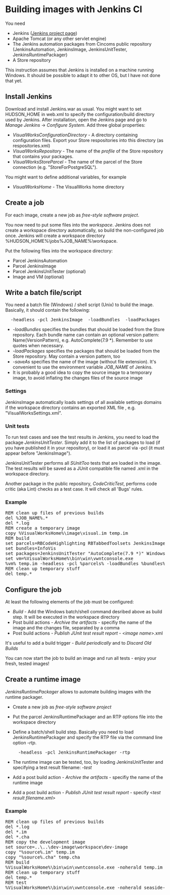 # Building images with Jenkins CI

You need

*   Jenkins ([Jenkins project page](http://www.jenkins-ci.org))
*   Apache Tomcat (or any other servlet engine)
*   The Jenkins automation packages from Cincoms public repository (JenkinsAutomation, JenkinsImage, JenkinsUnitTester, JenkinsRuntimePackager)
*   A Store repository

This instruction assumes that Jenkins is installed on a machine running Windows. It should be possible to adapt it to other OS, but I have not done that yet.

## Install Jenkins

Download and install Jenkins.war as usual. You might want to set HUDSON_HOME in web.xml to specify the configuration/build directory used by Jenkins. After installation, open the Jenkins page and go to _Manage Jenkins_ -> _Configure System_. Add three global properties:

*   _VisualWorksConfigurationDirectory_ - A directory containing configuration files. Export your Store respositories into this directory (as respositories.xml)
*   _VisualWorksRepository_ - The name of the _profile_ of the Store repository that contains your packages.
*   _VisualWorksStoreParcel_ - The name of the parcel of the Store connection (e.g. "StoreForPostgreSQL").

You might want to define additional variables, for example

*   _VisualWorksHome_ - The VisualWorks home directory

## Create a job

For each image, create a new job as _free-style software project_.

You now need to put some files into the _workspace_. Jenkins does not create a workspace directory automatically, so build the non-configured job once. Jenkins will create a workspace directory %HUDSON_HOME%\jobs\%JOB_NAME%\workspace.

Put the following files into the workspace directory:

*   Parcel JenkinsAutomation
*   Parcel JenkinsImage
*   Parcel JenkinsUnitTester (optional)
*   Image and VM (optional)

## Write a batch file/script

You need a batch file (Windows) / shell script (Unix) to build the image. Basically, it should contain the following:

<pre><virtualMachine> <image> -headless -pcl JenkinsImage <other parcels> -loadBundles <some bundles> -loadPackages <some packages> -saveAs <imageName>
</pre>

*   _-loadBundles_ specifies the bundles that should be loaded from the Store repository. Each bundle name can contain an optional version pattern: Name(VersionPattern), e.g. AutoComplete(7.9 *). Remember to use quotes when necessary.
*   _-loadPackages_ specifies the packages that should be loaded from the Store repository. May contain a version pattern, too
*   _-saveAs_ specifies the name of the image (without file extension). It's convenient to use the environment variable _JOB_NAME_ of Jenkins.
*   It is probably a good idea to copy the source image to a temporary image, to avoid inflating the changes files of the source image

### Settings

JenkinsImage automatically loads settings of all available settings domains if the workspace directory contains an exported XML file , e.g. "VisualWorksSettings.xml".

### Unit tests

To run test cases and see the test results in Jenkins, you need to load the package _JenkinsUnitTester_. Simply add it to the list of packages to load (if you have published it in your repository), or load it as parcel via -pcl (it must appear before "JenkinsImage").

JenkinsUnitTester performs all _SUnitToo_ tests that are loaded in the image. The test results will be saved as a JUnit compatible file named <image name>.xml in the workspace directory.

Another package in the public repository, _CodeCriticTest_, performs code critic (aka Lint) checks as a test case. It will check all 'Bugs' rules.

### Example

<pre><span class="codecomment">REM clean up files of previous builds</span>
del %JOB_NAME%.*
del *.log
<span class="codecomment">REM create a temporary image</span>
copy %VisualWorksHome%\image\visual.im temp.im
<span class="codecomment">REM build</span>
set parcels=RBCodeHighlighting RBTabbedToolsets JenkinsImage
set bundles=InfoVis 
set packages=JenkinsUnitTester "AutoComplete(7.9 *)" Windows7LookPolicy((7.9).*) Windows7LookPolicyAutoSelect
set vm=%VisualWorksHome%\bin\win\vwntconsole.exe
%vm% temp.im -headless -pcl %parcels% -loadBundles %bundles% -loadPackages %packages% -saveAs %JOB_NAME%
<span class="codecomment">REM clean up temporary stuff</span>
del temp.*
</pre>

## Configure the job

At least the following elements of the job must be configured:

*   _Build_ - Add the Windows batch/shell command desribed above as build step. It will be executed in the workspace directory
*   Post build actions - _Archive the artifacts_ - specifiy the name of the image and the changes file, separated by a comma
*   Post build actions - _Publish JUnit test result report_ - <_image name_>.xml

It's useful to add a build trigger - _Build periodically_ and to _Discard Old Builds_

You can now start the job to build an image and run all tests - enjoy your fresh, tested images!

## Create a runtime image

_JenkinsRuntimePackager_ allows to automate building images with the runtime packager.

*   Create a new job as _free-style software project_
*   Put the parcel JenkinsRuntimePackager and an RTP options file into the workspace directory
*   Define a batch/shell build step. Basically you need to load JenkinsRuntimePackager and specify the RTP file via the command line option _-rtp_.

    <pre><virtualMachine> <image> -headless -pcl JenkinsRuntimePackager -rtp <RTP options file>
    </pre>

*   The runtime image can be tested, too, by loading JenkinsUnitTester and specifying a test result filename: _-test_ <result filename>
*   Add a post build action - _Archive the artifacts_ - specifiy the name of the runtime image
*   Add a post build action - _Publish JUnit test result report_ - specify <_test result filename.xml>_

### Example

<pre><span class="codecomment">REM clean up files of previous builds</span>
del *.log
del *.im
del *.cha
<span class="codecomment">REM copy the development image</span>
set source=..\..\dev-image\workspace\dev-image
copy "%source%.im" temp.im
copy "%source%.cha" temp.cha
<span class="codecomment">REM build</span>
%VisualWorksHome%\bin\win\vwntconsole.exe -noherald temp.im -headless -pcl JenkinsRuntimePackager -rtp seaside-server.rtp
<span class="codecomment">REM clean up temporary stuff</span>
del temp.*
<span class="codecomment">REM test</span>
%VisualWorksHome%\bin\win\vwntconsole.exe -noherald seaside-server.im -headless -pcl JenkinsUnitTester -test seaside-server.xml
</pre>
